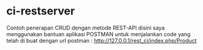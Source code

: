 # ci-restserver
Contoh penerapan CRUD dengan metode REST-API
disini saya menggunakan bantuan aplikasi POSTMAN untuk menjalankan code yang telah di buat
dengan url postman : http://127.0.0.1/rest_ci/index.php/Product

